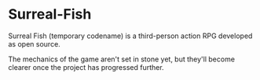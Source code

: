 # Surreal-Fish
Surreal Fish (temporary codename) is a third-person action RPG developed as open source.

The mechanics of the game aren't set in stone yet, but they'll become clearer once the project has progressed further.
